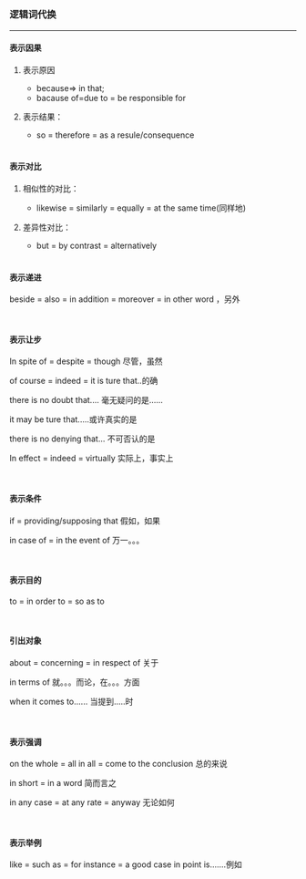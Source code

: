 # 

### 逻辑词代换

---

#### 表示因果

1. 表示原因
   - because=> in that;   
   - bacause of=due to = be responsible for
2. 表示结果：
   - so = therefore = as a resule/consequence 
   
   <br/>

#### 表示对比

1. 相似性的对比：
   - likewise = similarly = equally = at the same time(同样地)
2. 差异性对比：
   - but = by contrast = alternatively
   
   <br/>

#### 表示递进

beside = also = in addition = moreover = in other word ，另外

<br/>

#### 表示让步

In spite of  = despite = though 尽管，虽然

of course = indeed = it is ture that..的确

there is no doubt that.... 毫无疑问的是......

it may be ture that.....或许真实的是

there is no denying that... 不可否认的是

In effect  = indeed = virtually 实际上，事实上

<br/>

#### 表示条件

if = providing/supposing that 假如，如果

in case of = in the event of 万一。。。

<br/>

#### 表示目的

to = in order to = so as to

<br/>

#### 引出对象

about = concerning = in respect of 关于

in terms of 就。。。而论，在。。。方面

when it comes to...... 当提到.....时

<br/>

#### 表示强调

on the whole =  all in all = come to the conclusion 总的来说

in short  = in a word 简而言之

in any case = at any rate = anyway 无论如何

<br/>

#### 表示举例

like = such as = for instance =  a good case in point is.......例如
